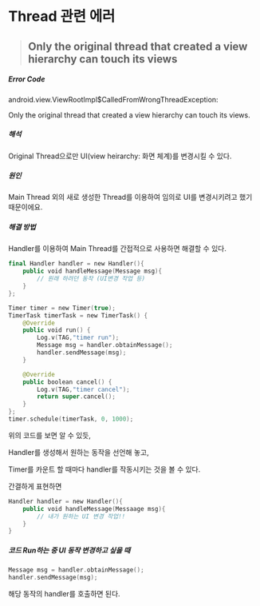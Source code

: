 # Thread 관련 에러

> ## Only the original thread that created a view hierarchy can touch its views

##### Error Code

android.view.ViewRootImpl$CalledFromWrongThreadException: 

Only the original thread that created a view hierarchy can touch its views.



##### 해석

Original Thread으로만 UI(view heirarchy: 화면 체계)를 변경시킬 수 있다.



##### 원인 

Main Thread 외의 새로 생성한 Thread를 이용하여 임의로 UI를 변경시키려고 했기 때문이에요. 



##### 해결 방법 

Handler를 이용하여 Main Thread를 간접적으로 사용하면 해결할 수 있다.

```kotlin
final Handler handler = new Handler(){
    public void handleMessage(Message msg){
        // 원래 하려던 동작 (UI변경 작업 등)
    }
};
```



```kotlin
Timer timer = new Timer(true);
TimerTask timerTask = new TimerTask() {
    @Override
    public void run() {
        Log.v(TAG,"timer run");
        Message msg = handler.obtainMessage();
        handler.sendMessage(msg);
    }

    @Override
    public boolean cancel() {
        Log.v(TAG,"timer cancel");
        return super.cancel();
    }
};
timer.schedule(timerTask, 0, 1000);
```



위의 코드를 보면 알 수 있듯,

Handler를 생성해서 원하는 동작을 선언해 놓고, 

Timer를 카운트 할 때마다 handler를 작동시키는 것을 볼 수 있다.



 간결하게 표현하면

```kotlin
Handler handler = new Handler(){
	public void handleMessage(Messaage msg){
		// 내가 원하는 UI 변경 작업!!
	}
}
```



##### 코드 Run하는 중 UI 동작 변경하고 싶을 때 

```kotlin
Message msg = handler.obtainMessage();
handler.sendMessage(msg);
```

해당 동작의 handler를 호출하면 된다.